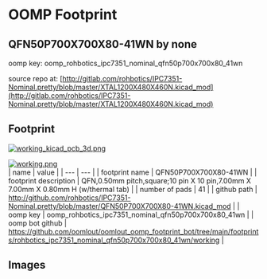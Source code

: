 # OOMP Footprint  
## QFN50P700X700X80-41WN  by none  
  
oomp key: oomp_rohbotics_ipc7351_nominal_qfn50p700x700x80_41wn  
  
source repo at: [http://gitlab.com/rohbotics/IPC7351-Nominal.pretty/blob/master/XTAL1200X480X460N.kicad_mod](http://gitlab.com/rohbotics/IPC7351-Nominal.pretty/blob/master/XTAL1200X480X460N.kicad_mod)  
## Footprint  
  
[![working_kicad_pcb_3d.png](working_kicad_pcb_3d_600.png)](working_kicad_pcb_3d.png)  
  
[![working.png](working_600.png)](working.png)  
| name | value | 
| --- | --- | 
| footprint name | QFN50P700X700X80-41WN | 
| footprint description | QFN,0.50mm pitch,square;10 pin X 10 pin,7.00mm X 7.00mm X 0.80mm H (w/thermal tab) | 
| number of pads | 41 | 
| github path | http://github.com/rohbotics/IPC7351-Nominal.pretty/blob/master/QFN50P700X700X80-41WN.kicad_mod | 
| oomp key | oomp_rohbotics_ipc7351_nominal_qfn50p700x700x80_41wn | 
| oomp bot github | https://github.com/oomlout/oomlout_oomp_footprint_bot/tree/main/footprints/rohbotics_ipc7351_nominal_qfn50p700x700x80_41wn/working | 
## Images  
